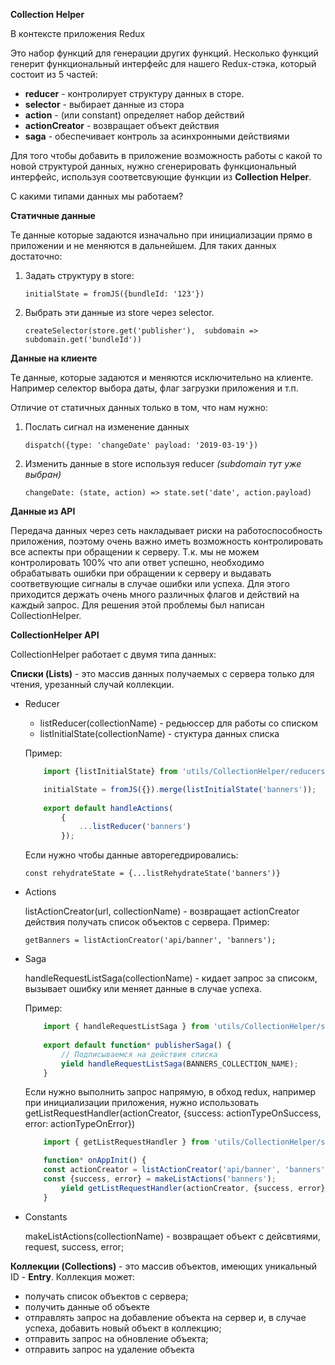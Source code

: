 **Collection Helper**

В контексте приложения Redux

Это набор функций для генерации других функций. 
Несколько функций генерит функциональный интерфейс для нашего Redux-стэка, 
который состоит из 5 частей:

- **reducer** - контролирует структуру данных в сторе.
- **selector** - выбирает данные из стора
- **action** - (или constant) определяет набор действий
- **actionCreator** - возвращает объект действия
- **saga** - обеспечивает контроль за асинхронными действиями

Для того чтобы добавить в приложение возможность работы с какой то новой структурой данных,
нужно сгенерировать функциональный интерфейс, используя соответсвующие функции из **Collection Helper**.

С какими типами данных мы работаем?

**Статичные данные**

Те данные которые задаются изначально при инициализации прямо в приложении и не меняются в дальнейшем.
Для таких данных достаточно:
1) Задать структуру в store:
	
	`initialState = fromJS({bundleId: '123'})`
2) Выбрать эти данные из store через selector.
	
	`createSelector(store.get('publisher'), 
		subdomain => subdomain.get('bundleId'))`
 
**Данные на клиенте**

Те данные, которые задаются и меняются исключительно на клиенте. 
Например селектор выбора даты, флаг загрузки приложения и т.п.

Отличие от статичных данных только в том, что нам нужно:
1) Послать сигнал на изменение данных

	`dispatch({type: 'changeDate' payload: '2019-03-19'})`
2) Изменить данные в store используя reducer _(subdomain тут уже выбран)_
	
	`changeDate: (state, action) => state.set('date', action.payload)`

**Данные из API**

Передача данных через сеть накладывает риски на работоспособность приложения, 
поэтому очень важно иметь возможность контролировать все аспекты при обращении к серверу.
Т.к. мы не можем контролировать 100% что апи ответ успешно, необходимо обрабатывать ошибки при обращении к серверу 
и выдавать соответвующие сигналы в случае ошибки или успеха.
Для этого приходится держать очень много различных флагов и действий на каждый запрос. 
Для решения этой проблемы был написан CollectionHelper.

**CollectionHelper API**

CollectionHelper работает с двумя типа данных: 

**Списки (Lists)**  - это массив данных получаемых с сервера только для чтения, урезанный случай коллекции.
- Reducer
	- listReducer(collectionName) - редьюссер для работы со списком
	- listInitialState(collectionName) - стуктура данных списка

	Пример:
	```js
		import {listInitialState} from 'utils/CollectionHelper/reducers';

		initialState = fromJS({}).merge(listInitialState('banners'));
		
		export default handleActions(
        	{
        		...listReducer('banners')
        	});
	```
	
	Если нужно чтобы данные авторегедрировались:
	
	`const rehydrateState = {...listRehydrateState('banners')}`

- Actions

	listActionCreator(url, collectionName) - возвращает actionCreator действия  получать список объектов с сервера.
	Пример:
	
	`getBanners = listActionCreator('api/banner', 'banners');`

- Saga
	
	handleRequestListSaga(collectionName) - кидает запрос за списокм, вызывает ошибку или меняет данные в случае успеха.
	
	Пример:
	```js	
		import { handleRequestListSaga } from 'utils/CollectionHelper/saga';
		
		export default function* publisherSaga() {
        	// Подписываемся на действия списка
        	yield handleRequestListSaga(BANNERS_COLLECTION_NAME);
		}
	```
	
	Если нужно выполнить запрос напрямую, в обход redux, например при инициализации приложения, нужно использовать
	getListRequestHandler(actionCreator, {success: actionTypeOnSuccess, error: actionTypeOnError})
	```js
		import { getListRequestHandler } from 'utils/CollectionHelper/saga';

		function* onAppInit() {
		const actionCreator = listActionCreator('api/banner', 'banners');
		const {success, error} = makeListActions('banners');
			yield getListRequestHandler(actionCreator, {success, error});
		}
	```
- Constants
	
	makeListActions(collectionName) - возвращает объект с дейсвтиями, request, success, error;
	
**Коллекции (Collections)** - это массив объектов, имеющих уникальный ID - **Entry**. 
Коллекция может:
- получать список объектов с сервера;
- получить данные об объекте
- отправлять запрос на добавление объекта на сервер и, в случае успеха, добавить новый объект в коллекцию;
- отправить запрос на обновление объекта;
- отправить запрос на удаление объекта
